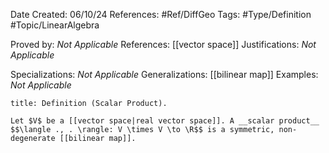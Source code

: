 <div class="topSpace"></div>

Date Created: 06/10/24
References: #Ref/DiffGeo 
Tags: #Type/Definition #Topic/LinearAlgebra 

Proved by: <i>Not Applicable</i>
References: [[vector space]]
Justifications: <i>Not Applicable</i>

Specializations: <i>Not Applicable</i>
Generalizations: [[bilinear map]]
Examples: <i>Not Applicable</i>

``` ad-Definition
title: Definition (Scalar Product).

Let $V$ be a [[vector space|real vector space]]. A __scalar product__ $$\langle ., . \rangle: V \times V \to \R$$ is a symmetric, non-degenerate [[bilinear map]].

```
